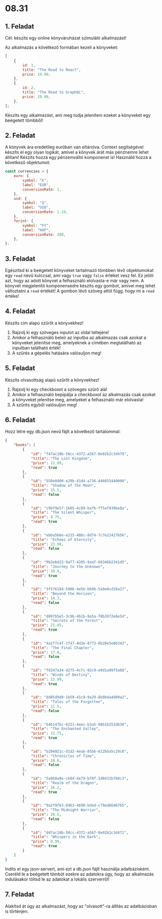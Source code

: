 # 08.31

## 1. Feladat

Cél: készíts egy online könyváruházat szimuláló alkalmazást!

Az alkalmazás a következő formában kezeli a könyveket:

```js
[
    {
        id: 1,
        title: "The Road to React",
        price: 19.99,
    },
    {
        id: 2,
        title: "The Road to GraphQL",
        price: 29.99,
    },
];
```

Készíts egy alkalmazást, ami meg tudja jeleníteni ezeket a könyveket egy beégetett tömbből!

## 2. Feladat

A könyvek ára eredetileg euróban van eltárolva. Context segítségével készíts el egy olyan logikát, amivel a könyvek árát más pénznemre lehet állítani! Készíts hozzá egy pénzemváltó komponenst is! Használd hozzá a következő objektumot:

```js
const currencies = {
    euro: {
        symbol: "€",
        label: "EUR",
        conversionRate: 1,
    },
    usd: {
        symbol: "$",
        label: "USD",
        conversionRate: 1.19,
    },
    forint: {
        symbol: "Ft",
        label: "HUF",
        conversionRate: 380,
    },
};
```

## 3. Feladat

Egészítsd ki a beégetett könyveket tartalmazó tömbben lévő objektumokat egy `read` nevű kulccsal, ami vagy `true` vagy `false` értéket vesz fel. Ez jelöli azt, hogy az adott könyvet a felhasználó elolvasta-e már vagy nem. A könyvet megjelenítő komponensedre készíts egy gombot, amivel meg lehet változtatni a `read` értékét! A gombon lévő szöveg attól függ, hogy mi a `read` értéke!

## 4. Feladat

Készíts cím alapú szűrőt a könyvekhez!

1. Rajzolj ki egy szöveges inputot az oldal teltejére!
2. Amikor a felhasználó beleír az inputba az alkalmazás csak azokat a könyveket jelenítse meg, amelyeknek a címében megtalálható az inputban található érték!
3. A szűrés a gépelés hatására valósuljon meg!

## 5. Feladat

Készíts olvasottság alapú szűrőt a könyvekhez!

1. Rajzolj ki egy checkboxot a szöveges szűrő alá!
2. Amikor a felhasználó bepipálja a checkboxot az alkalmazás csak azokat a könyveket jelenítse meg, amelyeket a felhasználó már elolvasta!
3. A szűrés egyből valósuljon meg!

## 6. Feladat

Hozz létre egy db.json nevű fájlt a következő tartalommal:

```json
{
    "books": [
        {
            "id": "f47ac10b-58cc-4372-a567-0e02b2c3d479",
            "title": "The Lost Kingdom",
            "price": 12.99,
            "read": true
        },
        {
            "id": "550e8400-e29b-41d4-a716-446655440000",
            "title": "Shadow of the Moon",
            "price": 15.5,
            "read": false
        },
        {
            "id": "c9bf9e57-1685-4c89-bafb-ff5af830be8a",
            "title": "The Silent Whisper",
            "price": 8.75,
            "read": true
        },
        {
            "id": "ebba5b6e-e215-488c-8d74-7c7e22427b56",
            "title": "Echoes of Eternity",
            "price": 23.99,
            "read": false
        },
        {
            "id": "9b2e6d22-9a77-4205-9aaf-60346b2341d5",
            "title": "Journey to the Unknown",
            "price": 19.9,
            "read": true
        },
        {
            "id": "3f576184-590b-4e5b-bb9b-5a9e8cd16a27",
            "title": "Beyond the Horizon",
            "price": 14.3,
            "read": false
        },
        {
            "id": "d897b5e5-3c9b-4b1b-9a5a-f8b26f2e6e5d",
            "title": "Secrets of the Forest",
            "price": 21.45,
            "read": true
        },
        {
            "id": "4a1f7c4f-2f47-4d3e-8773-8b28e5e8b343",
            "title": "The Final Chapter",
            "price": 17.8,
            "read": false
        },
        {
            "id": "f8347a34-d275-4cfc-92c9-e9d1a99f5a88",
            "title": "Winds of Destiny",
            "price": 13.99,
            "read": true
        },
        {
            "id": "dd85d9d0-1b59-41c9-9a29-8b8bda4d09a2",
            "title": "Tales of the Forgotten",
            "price": 11.5,
            "read": false
        },
        {
            "id": "b4b147bc-6221-4eec-b3a5-98b1b252db38",
            "title": "The Enchanted Valley",
            "price": 22.75,
            "read": true
        },
        {
            "id": "b294921c-d1d2-4eab-85b6-612bba5c29c6",
            "title": "Chronicles of Time",
            "price": 18.6,
            "read": false
        },
        {
            "id": "5a9b8a0e-cb8d-4e79-b78f-1d8431b768c3",
            "title": "Realm of the Dragon",
            "price": 16.2,
            "read": true
        },
        {
            "id": "9a2f9f63-8463-4690-bded-c79ed66d6765",
            "title": "The Midnight Warrior",
            "price": 20.5,
            "read": false
        },
        {
            "id": "d47ac10b-58cc-4372-a567-0e02b2c3d471",
            "title": "Whispers in the Dark",
            "price": 9.99,
            "read": true
        }
    ]
}
```

Indíts el egy json-servert, ami ezt a db.json fájlt használja adatbázisként. Cseréld le a beégetett tömböt ezekre az adatokra úgy, hogy az alkalmazás indulásakor töltsd le az adatokat a lokális szerverről!

## 7. Feladat

Alakítsd át úgy az alkalmazást, hogy az "olvasott"-ra állítás az adatbázisban is történjen.
